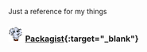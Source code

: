 Just a reference for my things


### ![Packagist](./images/logo/packagist.png) **[Packagist](https://packagist.org/packages/dansan/){:target="_blank"}**
